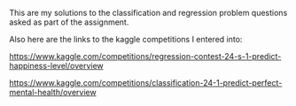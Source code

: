 This are my solutions to the classification and regression problem questions asked as part of the assignment. 


Also here are the links to the kaggle competitions I entered into:

https://www.kaggle.com/competitions/regression-contest-24-s-1-predict-happiness-level/overview

https://www.kaggle.com/competitions/classification-24-1-predict-perfect-mental-health/overview
